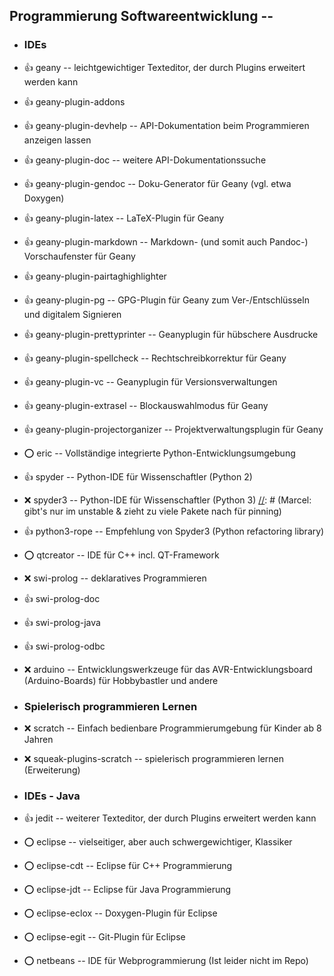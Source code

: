 ##  Programmierung Softwareentwicklung  --

- ###  IDEs

- :+1:  geany  -- leichtgewichtiger Texteditor, der durch Plugins erweitert werden kann
- :+1:  geany-plugin-addons
- :+1:  geany-plugin-devhelp  -- API-Dokumentation beim Programmieren anzeigen lassen
- :+1:  geany-plugin-doc  -- weitere API-Dokumentationssuche
- :+1:  geany-plugin-gendoc  -- Doku-Generator für Geany (vgl. etwa Doxygen)

[//]: # (Norman: Dies erscheint mir redundant, da bereits ein umfangreicherer LaTeX-Editor vorgesehen)
- :+1:  geany-plugin-latex  -- LaTeX-Plugin für Geany

- :+1:  geany-plugin-markdown  -- Markdown- (und somit auch Pandoc-) Vorschaufenster für Geany
- :+1:  geany-plugin-pairtaghighlighter
- :+1:  geany-plugin-pg  -- GPG-Plugin für Geany zum Ver-/Entschlüsseln und digitalem Signieren
- :+1:  geany-plugin-prettyprinter  -- Geanyplugin für hübschere Ausdrucke
- :+1:  geany-plugin-spellcheck  -- Rechtschreibkorrektur für Geany
- :+1:  geany-plugin-vc  -- Geanyplugin für Versionsverwaltungen
- :+1:  geany-plugin-extrasel  -- Blockauswahlmodus für Geany
- :+1:  geany-plugin-projectorganizer  -- Projektverwaltungsplugin für Geany

- :o:  eric  -- Vollständige integrierte Python-Entwicklungsumgebung
- :+1:  spyder  -- Python-IDE für Wissenschaftler (Python 2)
- :x:  spyder3  -- Python-IDE für Wissenschaftler (Python 3)
[//]: # (Marcel: gibt's nur im unstable & zieht zu viele Pakete nach für pinning)
- :+1:  python3-rope  -- Empfehlung von Spyder3 (Python refactoring library)

- :o:  qtcreator  -- IDE für C++ incl. QT-Framework

- :x:  swi-prolog  -- deklaratives Programmieren
- :+1:  swi-prolog-doc
- :+1:  swi-prolog-java
- :+1:  swi-prolog-odbc

- :x:  arduino  -- Entwicklungswerkzeuge für das AVR-Entwicklungsboard (Arduino-Boards) für Hobbybastler und andere

- ###  Spielerisch programmieren Lernen

- :x:  scratch  -- Einfach bedienbare Programmierumgebung für Kinder ab 8 Jahren
- :x:  squeak-plugins-scratch  -- spielerisch programmieren lernen (Erweiterung)

- ###  IDEs - Java

- :+1:  jedit  -- weiterer Texteditor, der durch Plugins erweitert werden kann

- :o:  eclipse  -- vielseitiger, aber auch schwergewichtiger, Klassiker
- :o:  eclipse-cdt  -- Eclipse für C++ Programmierung
- :o:  eclipse-jdt  -- Eclipse für Java Programmierung
- :o:  eclipse-eclox  -- Doxygen-Plugin für Eclipse
- :o:  eclipse-egit  -- Git-Plugin für Eclipse
- :o:  netbeans  -- IDE für Webprogrammierung (Ist leider nicht im Repo)

